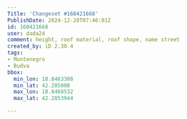 ```yaml
---
Title: 'Changeset #160421668'
PublishDate: 2024-12-20T07:46:01Z
id: 160421668
user: dada24
comment: height, roof material, roof shape, name street
created_by: iD 2.30.4
tags:
- Montenegro
- Budva
bbox:
  min_lon: 18.8463308
  min_lat: 42.285008
  max_lon: 18.8468532
  max_lat: 42.2853944

---
```

